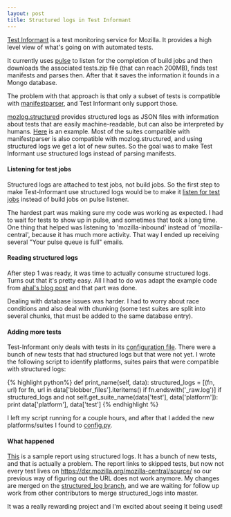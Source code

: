 ```yaml
---
layout: post
title: Structured logs in Test Informant
---
```


[Test Informant](http://brasstacks.mozilla.com/testreports/daily/latest.informant-report.html) is a test monitoring service for Mozilla. It provides a high level view of what's going on with automated tests.

It currently uses [pulse](https://pulse.mozilla.org/) to listen for the completion of build jobs and then downloads the associated tests.zip file (that can reach 200MB), finds test manifests and parses then. After that it saves the information it founds in a Mongo database.

The problem with that approach is that only a subset of tests is compatible with [manifestparser](http://people.mozilla.org/~wlachance/mozbase-docs/manifestparser.html), and Test Informant only support those.

[mozlog.structured](http://people.mozilla.org/~wlachance/mozbase-docs/mozlog_structured.html) provides structured logs as JSON files with information about tests that are easily machine-readable, but can also be interpreted by humans. [Here](http://mozilla-releng-blobs.s3.amazonaws.com/blobs/mozilla-inbound/sha512/f3e38056b2f2f509e7dfed0c4e4a13c0c39a15b1d0b505d6043d1b2a44cd9687c84c6b33dbce05a7eeb11366445977ff1ce3a4e8cc9ad570db432c9c0e41ce4c) is an example. Most of the suites compatible with manifestparser is also compatible with mozlog.structured, and using structured logs we get a lot of new suites. So the goal was to make Test Informant use structured logs instead of parsing manifests.

#### Listening for test jobs

Structured logs are attached to test jobs, not build jobs. So the first step to make Test-Informant use structured logs would be to make it [listen for test jobs](https://bugzilla.mozilla.org/show_bug.cgi?id=1124720) instead of build jobs on pulse listener.

The hardest part was making sure my code was working as expected. I had to wait for tests to show up in pulse, and sometimes that took a long time. One thing that helped was listening to 'mozilla-inbound' instead of 'mozilla-central', because it has much more activity. That way I ended up receiving several "Your pulse queue is full" emails.

#### Reading structured logs

After step 1 was ready, it was time to actually consume structured logs. Turns out that it's pretty easy. All I had to do was adapt the example code from [ahal's blog post](http://ahal.ca/blog/2014/consume-structured-test-results/) and that part was done.

Dealing with database issues was harder. I had to worry about race conditions and also deal with chunking (some test suites are split into several chunks, that must be added to the same database entry).

#### Adding more tests

Test-Informant only deals with tests in its [configuration file](https://github.com/mozilla/test-informant/blob/master/informant/config.py). There were a bunch of new tests that had structured logs but that were not yet. I wrote the following script to identify platforms, suites pairs that were compatible with structured logs:

{% highlight python%}
def print_name(self, data):
     structured_logs = [(fn, url) for fn, url in data['blobber_files'].iteritems() 
                              if fn.endswith('_raw.log')]
     if structured_logs and not self.get_suite_name(data['test'], data['platform']):
         print data['platform'], data['test']
{% endhighlight %}

I left my script running for a couple hours, and after that I added the new platforms/suites I found to [config.py](https://github.com/mozilla/test-informant/pull/3/files).

#### What happened

[This](http://people.mozilla.org/~ahalberstadt/temp-report.html) is a sample report using structured logs. It has a bunch of new tests, and that is actually a problem. The report links to skipped tests, but now not every test lives on https://dxr.mozilla.org/mozilla-central/source/ so our previous way of figuring out the URL does not work anymore. My changes are merged on the [structured_log branch](https://github.com/mozilla/test-informant/tree/structured_log), and we are waiting for follow up work from other contributors to merge structured_logs into master.

It was a really rewarding project and I'm excited about seeing it being used!
